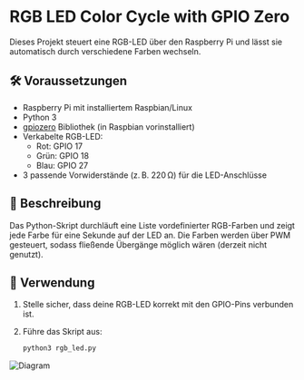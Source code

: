# RGB LED Color Cycle with GPIO Zero

Dieses Projekt steuert eine RGB-LED über den Raspberry Pi und lässt sie automatisch durch verschiedene Farben wechseln.

## 🛠 Voraussetzungen

- Raspberry Pi mit installiertem Raspbian/Linux
- Python 3
- [gpiozero](https://gpiozero.readthedocs.io/en/stable/) Bibliothek (in Raspbian vorinstalliert)
- Verkabelte RGB-LED:
  - Rot: GPIO 17
  - Grün: GPIO 18
  - Blau: GPIO 27
- 3 passende Vorwiderstände (z. B. 220 Ω) für die LED-Anschlüsse

## 📄 Beschreibung

Das Python-Skript durchläuft eine Liste vordefinierter RGB-Farben und zeigt jede Farbe für eine Sekunde auf der LED an. Die Farben werden über PWM gesteuert, sodass fließende Übergänge möglich wären (derzeit nicht genutzt).

## 🚀 Verwendung

1. Stelle sicher, dass deine RGB-LED korrekt mit den GPIO-Pins verbunden ist.
2. Führe das Skript aus:

   ```bash
   python3 rgb_led.py
![Diagram](https://raw.githubusercontent.com/CodeByHusen/Embedded-Systems-/main/Projects%20in%20Python/RGB-LED/pictures/Required%20Components.png)



